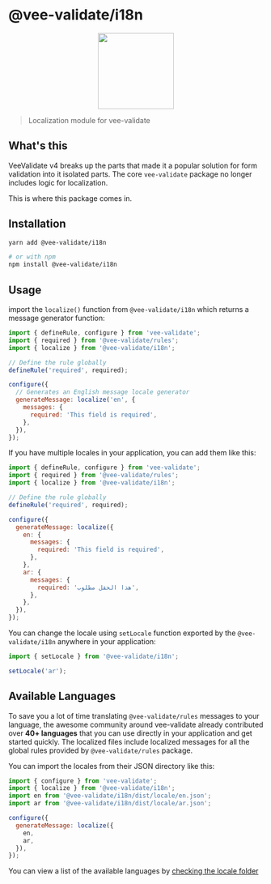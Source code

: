 # @vee-validate/i18n

<p align="center">
  <a href="https://vee-validate.logaretm.com/v4/guide/i18n" target="_blank">
    <img width="150" src="https://github.com/logaretm/vee-validate/blob/main/logo.png">
  </a>
</p>

> Localization module for vee-validate

## What's this

VeeValidate v4 breaks up the parts that made it a popular solution for form validation into it isolated parts. The core `vee-validate` package no longer includes logic for localization.

This is where this package comes in.

## Installation

```sh
yarn add @vee-validate/i18n

# or with npm
npm install @vee-validate/i18n
```

## Usage

import the `localize()` function from `@vee-validate/i18n` which returns a message generator function:

```js
import { defineRule, configure } from 'vee-validate';
import { required } from '@vee-validate/rules';
import { localize } from '@vee-validate/i18n';

// Define the rule globally
defineRule('required', required);

configure({
  // Generates an English message locale generator
  generateMessage: localize('en', {
    messages: {
      required: 'This field is required',
    },
  }),
});
```

If you have multiple locales in your application, you can add them like this:

```js
import { defineRule, configure } from 'vee-validate';
import { required } from '@vee-validate/rules';
import { localize } from '@vee-validate/i18n';

// Define the rule globally
defineRule('required', required);

configure({
  generateMessage: localize({
    en: {
      messages: {
        required: 'This field is required',
      },
    },
    ar: {
      messages: {
        required: 'هذا الحقل مطلوب',
      },
    },
  }),
});
```

You can change the locale using `setLocale` function exported by the `@vee-validate/i18n` anywhere in your application:

```js
import { setLocale } from '@vee-validate/i18n';

setLocale('ar');
```

## Available Languages

To save you a lot of time translating `@vee-validate/rules` messages to your language, the awesome community around vee-validate already contributed over **40+ languages** that you can use directly in your application and get started quickly. The localized files include localized messages for all the global rules provided by `@vee-validate/rules` package.

You can import the locales from their JSON directory like this:

```js
import { configure } from 'vee-validate';
import { localize } from '@vee-validate/i18n';
import en from '@vee-validate/i18n/dist/locale/en.json';
import ar from '@vee-validate/i18n/dist/locale/ar.json';

configure({
  generateMessage: localize({
    en,
    ar,
  }),
});
```

You can view a list of the available languages by [checking the locale folder](https://github.com/logaretm/vee-validate/tree/main/packages/i18n/src/locale)
